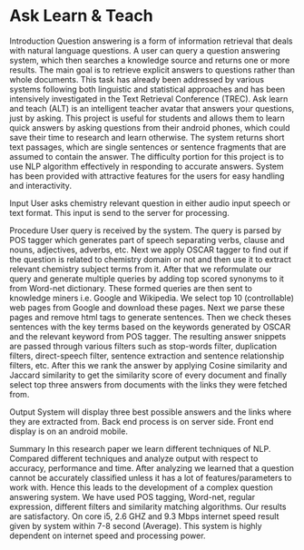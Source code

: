 # Ask Learn & Teach

Introduction 
Question answering is a form of information retrieval that deals with natural language questions. A user can query a question answering system, which then searches a knowledge source and returns one or more results. The main goal is to retrieve explicit answers to questions rather than whole documents. This task has already been addressed by various systems following both linguistic and statistical approaches and has been intensively investigated in the Text Retrieval Conference (TREC). Ask learn and teach (ALT) is an intelligent teacher avatar that answers your questions, just by asking. This project is useful for students and allows them to learn quick answers by asking questions from their android phones, which could save their time to research and learn otherwise. The system returns short text passages, which are single sentences or sentence fragments that are assumed to contain the answer. The difficulty portion for this project is to use NLP algorithm effectively in responding to accurate answers. System has been provided with attractive features for the users for easy handling and interactivity. 


Input
User asks chemistry relevant question in either audio input speech or text format. This input is send to the server for processing.


Procedure
User query is received by the system. The query is parsed by POS tagger which generates part of speech separating verbs, clause and nouns, adjectives, adverbs, etc. Next we apply OSCAR tagger to find out if the question is related to chemistry domain or not and then use it to extract relevant chemistry subject terms from it. After that we reformulate our query and generate multiple queries by adding top scored synonyms to it from Word-net dictionary. These formed queries are then sent to knowledge miners i.e. Google and Wikipedia. We select top 10 (controllable) web pages from Google and download these pages. Next we parse these pages and remove html tags to generate sentences. Then we check theses sentences with the key terms based on the keywords generated by OSCAR and the relevant keyword from POS tagger. 
The resulting answer snippets are passed through various filters such as stop-words filter, duplication filters, direct-speech filter, sentence extraction and sentence relationship filters, etc. After this we rank the answer by applying Cosine similarity and Jaccard similarity to get the similarity score of every document and finally select top three answers from documents with the links they were fetched from. 


Output 
System will display three best possible answers and the links where they are extracted from. Back end process is on server side. Front end display is on an android mobile. 


Summary
In this research paper we learn different techniques of NLP. Compared different techniques and analyze output with respect to accuracy, performance and time. 
After analyzing we learned that a question cannot be accurately classified unless it has a lot of features/parameters to work with. Hence this leads to the development of a complex question answering system.
We have used POS tagging, Word-net, regular expression, different filters and similarity matching algorithms. 
Our results are satisfactory. On core i5, 2.6 GHZ and 9.3 Mbps internet speed result given by system within 7-8 second (Average). This system is highly dependent on internet speed and processing power. 
